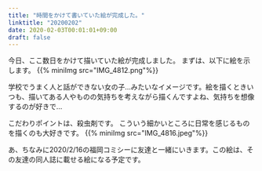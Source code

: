 ```yaml
---
title: "時間をかけて書いていた絵が完成した。"
linktitle: "20200202"
date: 2020-02-03T00:01:01+09:00
draft: false
---
```



今日、ここ数日をかけて描いていた絵が完成しました。
まずは、以下に絵を示します。
{{% miniImg src="IMG_4812.png"%}}

学校でうまく人と話ができない女の子…みたいなイメージです。絵を描くときいつも、描いてある人やものの気持ちを考えながら描くんですよね、気持ちを想像するのが好きで…

こだわりポイントは、殺虫剤です。
こういう細かいところに日常を感じるものを描くのも大好きです。
{{% miniImg src="IMG_4816.jpeg"%}}

あ、ちなみに2020/2/16の福岡コミシーに友達と一緒にいきます。この絵は、その友達の同人誌に載せる絵になる予定です。
